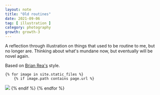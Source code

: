 ```yaml
---
layout: note
title: "Old routines"
date: 2021-09-06
tag: [ illustration ]
category: photography
growth: growth-3
---
```


A reflection through illustration on things that used to be routine to me, but no longer are. Thinking about what's mundane now, but eventually will be novel again.

Based on [Brian Rea's](https://www.instagram.com/freebrianrea/?hl=en) style.

    {% for image in site.static_files %}
        {% if image.path contains page.url %}
<img src="{{ site.baseurl }}{{ image.path }}" />
        {% endif %}
    {% endfor %}